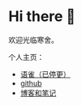 # Hi there 👋

<!--
**wrote-code/wrote-code** is a ✨ _special_ ✨ repository because its `README.md` (this file) appears on your GitHub profile.

Here are some ideas to get you started:

- 🔭 I’m currently working on ...
- 🌱 I’m currently learning ...
- 👯 I’m looking to collaborate on ...
- 🤔 I’m looking for help with ...
- 💬 Ask me about ...
- 📫 How to reach me: ...
- 😄 Pronouns: ...
- ⚡ Fun fact: ...
-->

欢迎光临寒舍。

个人主页：

- [语雀（已停更）](https://www.yuque.com/nopointexception)
- [github](https://github.com/wrote-code)
- [博客和笔记](https://wrote-code.github.io)

<!-- - flowus公开分享目录页 -->
<!-- - 阿里云社区或其他可以写技术文章的网站 -->
